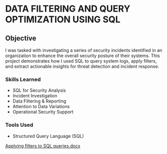 # DATA FILTERING AND QUERY OPTIMIZATION USING SQL

## Objective

I was tasked with investigating a series of security incidents identified in an organization to enhance the overall security posture of their systems.
This project demonstrates how I used SQL to query system logs, apply filters, and extract actionable insights for threat detection and incident response.   

### Skills Learned

- SQL for Security Analysis 
- Incident Investigation 
- Data Filtering & Reporting 
- Attention to Data Variations
- Operational Security Support

### Tools Used

- Structured Query Language (SQL)


 [Applying filters to SQL queries.docx](https://github.com/user-attachments/files/21858378/Applying.filters.to.SQL.queries.docx)
